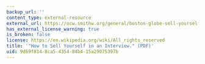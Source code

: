 ```yaml
---
backup_url: ''
content_type: external-resource
external_url: https://ocw.smithw.org/general/boston-globe-sell-yourself-interview.pdf
has_external_license_warning: true
is_broken: false
license: https://en.wikipedia.org/wiki/All_rights_reserved
title: '"How to Sell Yourself in an Interview." (PDF)'
uid: 9d69f814-8ca5-4354-84b4-15a29075397b
---
```


